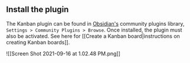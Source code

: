 ## Install the plugin

The Kanban plugin can be found in [Obsidian's](https://obsidian.md/) community plugins library, `Settings > Community Plugins > Browse`. Once installed, the plugin must also be activated. See here for [[Create a Kanban board|instructions on creating Kanban boards]].

![[Screen Shot 2021-09-16 at 1.02.48 PM.png]]
